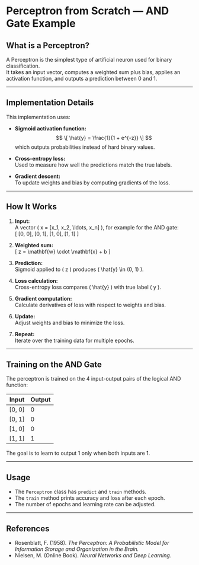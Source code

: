 # Perceptron from Scratch — AND Gate Example

## What is a Perceptron?

A Perceptron is the simplest type of artificial neuron used for binary classification.  
It takes an input vector, computes a weighted sum plus bias, applies an activation function, and outputs a prediction between 0 and 1.

---

## Implementation Details

This implementation uses:

- **Sigmoid activation function:**
  $$
  \[
  \hat{y} = \frac{1}{1 + e^{-z}}
  \]
  $$
  which outputs probabilities instead of hard binary values.

- **Cross-entropy loss:**  
  Used to measure how well the predictions match the true labels.

- **Gradient descent:**  
  To update weights and bias by computing gradients of the loss.

---

## How It Works

1. **Input:**  
   A vector \( x = [x_1, x_2, \ldots, x_n] \), for example for the AND gate:  
   \[
   [0, 0], [0, 1], [1, 0], [1, 1]
   \]

2. **Weighted sum:**  
   \[
   z = \mathbf{w} \cdot \mathbf{x} + b
   \]

3. **Prediction:**  
   Sigmoid applied to \( z \) produces \( \hat{y} \in (0, 1) \).

4. **Loss calculation:**  
   Cross-entropy loss compares \( \hat{y} \) with true label \( y \).

5. **Gradient computation:**  
   Calculate derivatives of loss with respect to weights and bias.

6. **Update:**  
   Adjust weights and bias to minimize the loss.

7. **Repeat:**  
   Iterate over the training data for multiple epochs.

---

## Training on the AND Gate

The perceptron is trained on the 4 input-output pairs of the logical AND function:

| Input  | Output |
|--------|--------|
| [0, 0] | 0      |
| [0, 1] | 0      |
| [1, 0] | 0      |
| [1, 1] | 1      |

The goal is to learn to output 1 only when both inputs are 1.

---

## Usage

- The `Perceptron` class has `predict` and `train` methods.  
- The `train` method prints accuracy and loss after each epoch.  
- The number of epochs and learning rate can be adjusted.

---

## References

- Rosenblatt, F. (1958). *The Perceptron: A Probabilistic Model for Information Storage and Organization in the Brain.*  
- Nielsen, M. (Online Book). *Neural Networks and Deep Learning.*  
